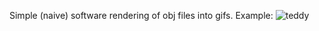 Simple (naive) software rendering of obj files into gifs.
Example:
![teddy](https://github.com/user-attachments/assets/bfc2a04b-10d5-490c-b2b7-e37b8c0f5a8a)
